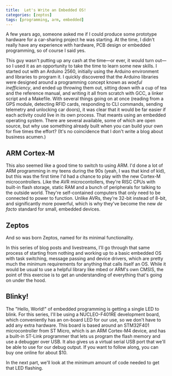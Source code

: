 ```yaml
---
title:  Let's Write an Embedded OS!
categories: [zeptos]
tags: [programming, arm, embedded]
---
```

A few years ago, someone asked me if I could produce some prototype hardware for a car-sharing project he was starting. At the time, I didn't really have any experience with hardware, PCB design or embedded programming, so of course I said yes.

This guy wasn't putting up any cash at the time—or ever, it would turn out—so I used it as an opportunity to take the time to learn some new skills. I started out with an Arduino 2560, initially using the Arduino environment and libraries to program it. I quickly discovered that the Arduino libraries were designed around a programming concept known as *woeful inefficiency*, and ended up throwing them out, sitting down with a cup of tea and the reference manual, and writing it all from scratch with GCC, a linker script and a Makefile. With several things going on at once (reading from a GPS module, detecting RFID cards, responding to CLI commands, sending telemetry and unlocking car doors), it was clear that it would be far easier if each activity could live in its own process. That meants using an embedded operating system. There are several available, some of which are open source, but why use something already built when you can build your own for five times the effort? (It's no coincidence that I don't write a blog about business acumen.)

## ARM Cortex-M

This also seemed like a good time to switch to using ARM. I'd done a lot of ARM programming in my teens during the 90s (yeah, I was that kind of kid), but this was the first time I'd had a chance to play with the new Cortex-M microcontrollers. Like the AVR microcontollers, they're RISC CPUs with built-in flash storage, static RAM and a bunch of peripherals for talking to the outside world. They're self-contained computers that only need to be connected to power to function. Unlike AVRs, they're 32-bit instead of 8-bit, and significantly more powerful, which is why they've become the new *de facto* standard for small, embedded devices. 

## Zeptos

And so was born Zeptos, named for its minimal functionality.

In this series of blog posts and livestreams, I'll go through that same process of starting from nothing and working up to a basic embedded OS with task switching, message passing and device drivers, which are pretty much the minimum requirements for anything that calls itself an OS. While it would be usual to use a helpful library like mbed or ARM's own CMSIS, the point of this exercise is to get an understanding of everything that's going on under the hood. 

## Blinky!

The "Hello, World!" of embedded programming is getting a single LED to blink. For this series, I'll be using a NUCLEO-F401RE development board, which conveniently has an on-board LED for our use, so we don't have to add any extra hardware. This board is based around an STM32F401 microcontroller from ST Micro, which is an ARM Cortex-M4 device, and has a built-in ST-Link programmer that lets us program the flash memory and use a debugger over USB. It also gives us a virtual serial USB port that we'll be able to use for our debug output. If you want to follow along, you can buy one online for about $10.

In the next part, we'll look at the minimum amount of code needed to get that LED flashing.
